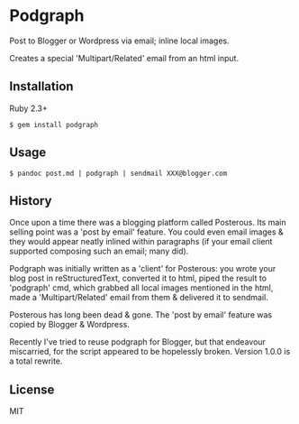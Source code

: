 # Podgraph

Post to Blogger or Wordpress via email; inline local images.

Creates a special 'Multipart/Related' email from an html input.

## Installation

Ruby 2.3+

    $ gem install podgraph

## Usage

    $ pandoc post.md | podgraph | sendmail XXX@blogger.com

## History

Once upon a time there was a blogging platform called Posterous. Its
main selling point was a 'post by email' feature. You could even email
images & they would appear neatly inlined within paragraphs (if your
email client supported composing such an email; many did).

Podgraph was initially written as a 'client' for Posterous: you wrote
your blog post in reStructuredText, converted it to html, piped the
result to 'podgraph' cmd, which grabbed all local images mentioned in
the html, made a 'Multipart/Related' email from them & delivered it to
sendmail.

Posterous has long been dead & gone. The 'post by email' feature was
copied by Blogger & Wordpress.

Recently I've tried to reuse podgraph for Blogger, but that endeavour
miscarried, for the script appeared to be hopelessly broken. Version
1.0.0 is a total rewrite.

## License

MIT
